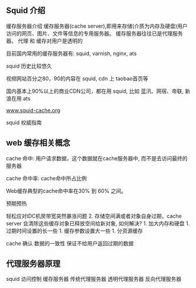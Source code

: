 
## Squid 介绍

缓存服务器介绍
    缓存服务器(cache server),即用来存储(介质为内存及硬盘)用户访问的网页、图片、文件等信息的专用服务器。
    缓存服务器往往已是代理服务器。
    代理 和 缓存对用户是透明的

目前国内常用的缓存服务器有: squid, varnish, nginx, ats

squid 历史比较悠久

视频网站百分之80，90的内容在 squid, cdn 上
taobao首页等

国内基本上90%以上的商业CDN公司，都在用 squid, 比如 蓝汛、网宿、帝联, 新浪在用 ats

www.squid-cache.org

squid 权威指南

## web 缓存相关概念

cache 命中: 用户请求数据，这个数据就在cache服务器中, 而不是去访问最终的服务器

cache 命中率: cache命中所占比例

Web缓存典型的cache命中率在30% 到 60% 之间。

预期预热

轻松应对IDC机房带宽突然暴涨问题
2. 存储空间满或者对象自身过期，cache server 会清除这些缓存对象已释放空间给新对象, 如何解决?
    1. 加大内存和硬盘
    1. 过期时间设置的长一些
    1. 缓存参数设置大一些
    1. 分资源缓存


cache 确认
    数据的一致性
    保证不给用户返回过期的数据

## 代理服务器原理
squid 访问控制
缓存服务器
传统代理服务器
透明代理服务器
反向代理服务器
